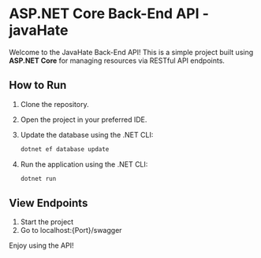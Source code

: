 # ASP.NET Core Back-End API - javaHate

Welcome to the JavaHate Back-End API! This is a simple project built using **ASP.NET Core** for managing resources via RESTful API endpoints.

## How to Run

1. Clone the repository.
2. Open the project in your preferred IDE.
3. Update the database using the .NET CLI:

    ```bash
    dotnet ef database update
    ```
4. Run the application using the .NET CLI:

    ```bash
    dotnet run
    ```

## View Endpoints

1. Start the project
2. Go to localhost:{Port}/swagger

Enjoy using the API!
